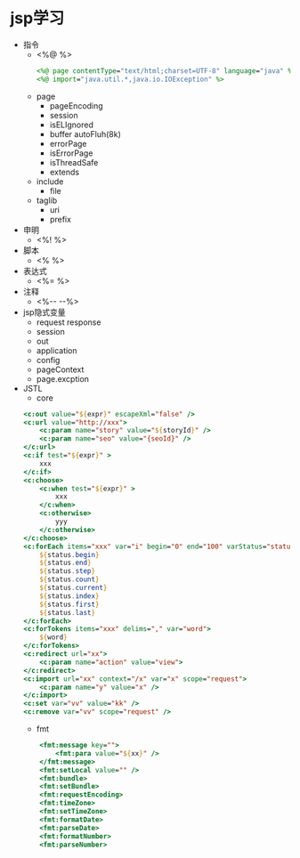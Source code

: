 # jsp学习
- 指令
    - <%@ %>
        ```jsp
        <%@ page contentType="text/html;charset=UTF-8" language="java" %>
        <%@ import="java.util.*,java.io.IOException" %>
        ```
    - page
        - pageEncoding
        - session
        - isELIgnored
        - buffer autoFluh(8k)
        - errorPage
        - isErrorPage
        - isThreadSafe
        - extends
    - include
        - file
    - taglib
        - uri
        - prefix
- 申明
    - <%! %>
- 脚本
    - <%  %>
- 表达式
    - <%= %>
- 注释
    - <%-- --%>
- jsp隐式变量
    - request response
    - session
    - out
    - application
    - config
    - pageContext
    - page.excption
- JSTL
    - core
    ```jsp
    <c:out value="${expr}" escapeXml="false" />
    <c:url value="http://xxx">
        <c:param name="story" value="${storyId}" />
        <c:param name="seo" value="{seoId}" />
    </c:url>
    <c:if test="${expr}" >
        xxx
    </c:if>
    <c:choose>
        <c:when test="${expr}" >
            xxx
        </c:when>
        <c:otherwise>
            yyy
        </c:otherwise>
    </c:choose>
    <c:forEach items="xxx" var="i" begin="0" end="100" varStatus="status">
        ${status.begin}
        ${status.end}
        ${status.step}
        ${status.count}
        ${status.current}
        ${status.index}
        ${status.first}
        ${status.last}
    </c:forEach>
    <c:forTokens items="xxx" delims="," var="word">
        ${word}
    </c:forTokens>
    <c:redirect url="xx">
        <c:param name="action" value="view">
    </c:redirect>
    <c:import url="xx" context="/x" var="x" scope="request">
        <c:param name="y" value="x" />
    </c:import>
    <c:set var="vv" value="kk" />
    <c:remove var="vv" scope="request" />
    ```
    - fmt
    ```jsp
        <fmt:message key="">
            <fmt:para value="${xx}" />
        </fmt:message>
        <fmt:setLocal value="" />
        <fmt:bundle>
        <fmt:setBundle>
        <fmt:requestEncoding>
        <fmt:timeZone>
        <fmt:setTimeZone>
        <fmt:formatDate>
        <fmt:parseDate>
        <fmt:formatNumber>
        <fmt:parseNumber>
    ```